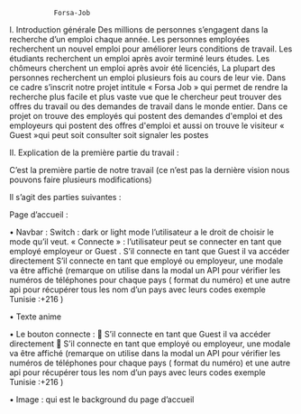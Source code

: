               Forsa-Job
I.	Introduction générale
    Des millions de personnes s’engagent dans la recherche d’un emploi chaque année. Les personnes employées recherchent un nouvel emploi pour améliorer leurs conditions de travail. Les étudiants recherchent un emploi après avoir terminé leurs études. Les chômeurs cherchent un emploi après avoir été licenciés, La plupart des personnes recherchent un emploi plusieurs fois au cours de leur vie.
    Dans ce cadre s’inscrit notre projet intitule « Forsa Job » qui permet de rendre la recherche plus facile et plus vaste vue que le chercheur peut trouver des offres du travail ou des demandes de travail dans le monde entier.
  Dans ce projet on trouve des employés qui postent des demandes d'emploi et des employeurs qui postent des offres d'emploi et aussi on trouve le visiteur «  Guest »qui peut soit consulter soit signaler les postes



II.	Explication de la première partie du travail :

  C’est la première partie de notre travail (ce n’est pas la dernière vision nous pouvons faire plusieurs modifications)
  
Il s’agit des parties suivantes :

  Page d’accueil :
  
•	Navbar : 
Switch : dark or light mode l’utilisateur a le droit de choisir le mode qu’il veut.
« Connecte » : l’utilisateur peut se connecter en tant que employé employeur or Guest .
     S’il connecte en tant que Guest il va accéder   directement 
     S’il connecte en tant que employé ou employeur, une modale va être affiché (remarque on   utilise dans la modal un API pour vérifier les numéros de téléphones pour chaque pays ( format du numéro) et une autre api  pour récupérer tous les nom d’un pays avec leurs codes exemple Tunisie :+216 )
     
•	Texte anime 

•	Le bouton connecte :
	S’il connecte en tant que Guest il va accéder   directement 
	S’il connecte en tant que employé ou employeur, une modale va être affiché (remarque on   utilise dans la modal un API pour vérifier les numéros de téléphones pour chaque pays ( format du numéro) et une autre api  pour récupérer tous les nom d’un pays avec leurs codes exemple Tunisie :+216 ) 

•	Image :  qui est le background du page d’accueil 
 




